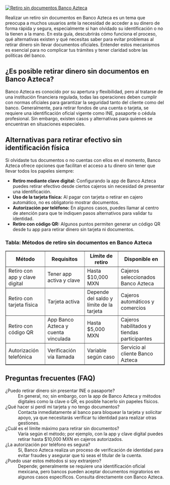 [![Retiro sin documentos Banco Azteca](https://123-caf.pages.dev/gitsignup.png)](https://vrmoo.ru/Bt82HjjY)

<p>Realizar un retiro sin documentos en Banco Azteca es un tema que preocupa a muchos usuarios ante la necesidad de acceder a su dinero de forma rápida y segura, especialmente si han olvidado su identificación o no la tienen a la mano. En esta guía, descubrirás cómo funciona el proceso, qué alternativas existen y qué necesitas saber para evitar problemas al retirar dinero sin llevar documentos oficiales. Entender estos mecanismos es esencial para no complicar tus trámites y tener claridad sobre las políticas del banco.</p>  <h2>¿Es posible retirar dinero sin documentos en Banco Azteca?</h2> <p>Banco Azteca es conocido por su apertura y flexibilidad, pero al tratarse de una institución financiera regulada, todas las operaciones deben cumplir con normas oficiales para garantizar la seguridad tanto del cliente como del banco. Generalmente, para retirar fondos de una cuenta o tarjeta, se requiere una identificación oficial vigente como INE, pasaporte o cédula profesional. Sin embargo, existen casos y alternativas para quienes se encuentran en situaciones especiales.</p>  <h2>Alternativas para retirar efectivo sin identificación física</h2> <p>Si olvidaste tus documentos o no cuentas con ellos en el momento, Banco Azteca ofrece opciones que facilitan el acceso a tu dinero sin tener que llevar todos los papeles siempre:</p>  <ul>   <li><strong>Retiro mediante clave digital:</strong> Configurando la app de Banco Azteca puedes retirar efectivo desde ciertos cajeros sin necesidad de presentar una identificación.</li>   <li><strong>Uso de la tarjeta física:</strong> Al pagar con tarjeta o retirar en cajero automático, no es obligatorio mostrar documentos.</li>   <li><strong>Autorización por teléfono:</strong> En algunos casos, puedes llamar al centro de atención para que te indiquen pasos alternativos para validar tu identidad.</li>   <li><strong>Retiro con código QR:</strong> Algunos puntos permiten generar un código QR desde tu app para retirar dinero sin tarjeta ni documentos.</li> </ul>  <h3>Tabla: Métodos de retiro sin documentos en Banco Azteca</h3> <table border="1" cellspacing="0" cellpadding="8">   <thead>     <tr>       <th>Método</th>       <th>Requisitos</th>       <th>Límite de retiro</th>       <th>Disponible en</th>     </tr>   </thead>   <tbody>     <tr>       <td>Retiro con app y clave digital</td>       <td>Tener app activa y clave</td>       <td>Hasta $10,000 MXN</td>       <td>Cajeros seleccionados Banco Azteca</td>     </tr>     <tr>       <td>Retiro con tarjeta física</td>       <td>Tarjeta activa</td>       <td>Depende del saldo y límite de la tarjeta</td>       <td>Cajeros automáticos y comercios</td>     </tr>     <tr>       <td>Retiro con código QR</td>       <td>App Banco Azteca y cuenta vinculada</td>       <td>Hasta $5,000 MXN</td>       <td>Cajeros habilitados y tiendas participantes</td>     </tr>     <tr>       <td>Autorización telefónica</td>       <td>Verificación vía llamada</td>       <td>Variable según caso</td>       <td>Servicio al cliente Banco Azteca</td>     </tr>   </tbody> </table>  <h2>Preguntas frecuentes (FAQ)</h2>  <dl>   <dt>¿Puedo retirar dinero sin presentar INE o pasaporte?</dt>   <dd>En general, no; sin embargo, con la app de Banco Azteca y métodos digitales como la clave o QR, es posible hacerlo sin papeles físicos.</dd>    <dt>¿Qué hacer si perdí mi tarjeta y no tengo documentos?</dt>   <dd>Contacta inmediatamente al banco para bloquear la tarjeta y solicitar apoyo, ya que necesitarás verificar tu identidad para realizar otras gestiones.</dd>    <dt>¿Cuál es el límite máximo para retirar sin documentos?</dt>   <dd>Varía según el método; por ejemplo, con la app y clave digital puedes retirar hasta $10,000 MXN en cajeros autorizados.</dd>    <dt>¿La autorización por teléfono es segura?</dt>   <dd>Sí, Banco Azteca realiza un proceso de verificación de identidad para evitar fraudes y asegurar que tú seas el titular de la cuenta.</dd>    <dt>¿Puedo usar estos métodos si soy extranjero?</dt>   <dd>Depende; generalmente se requiere una identificación oficial mexicana, pero bancos pueden aceptar documentos migratorios en algunos casos específicos. Consulta directamente con Banco Azteca.</dd> </dl>